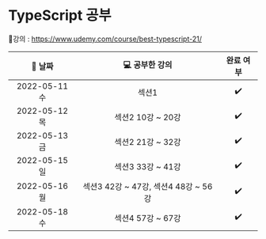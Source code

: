 # TypeScript 공부

:link:강의 : https://www.udemy.com/course/best-typescript-21/

| :calendar: 날짜 |        :computer: 공부한 강의        |     완료 여부      |
| :-------------: | :----------------------------------: | :----------------: |
|  2022-05-11 수  |                섹션1                 | :heavy_check_mark: |
|  2022-05-12 목  |          섹션2 10강 ~ 20강           | :heavy_check_mark: |
|  2022-05-13 금  |          섹션2 21강 ~ 32강           | :heavy_check_mark: |
|  2022-05-15 일  |          섹션3 33강 ~ 41강           | :heavy_check_mark: |
|  2022-05-16 월  | 섹션3 42강 ~ 47강, 섹션4 48강 ~ 56강 | :heavy_check_mark: |
|  2022-05-18 수  |          섹션4 57강 ~ 67강           | :heavy_check_mark: |
